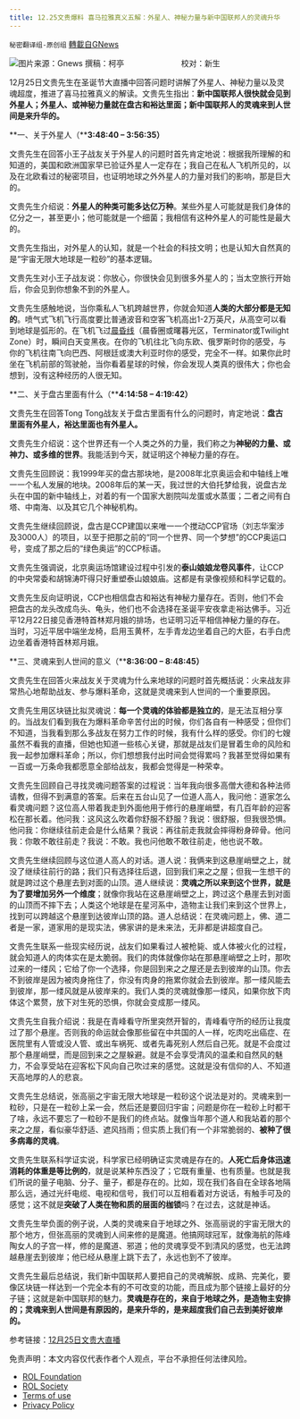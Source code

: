 ```yaml
---
title: 12.25文贵爆料 喜马拉雅真义五解：外星人、神秘力量与新中国联邦人的灵魂升华
---
```

`秘密翻译组-原创组` [轉載自GNews](https://gnews.org/zh-hans/1794096/)

![](https://assets.gnews.org/wp-content/uploads/2021/12/Screenshot-2021-12-26-224236.png)图片来源：Gnews
撰稿：柯亭                          校对：新生

12月25日文贵先生在圣诞节大直播中回答问题时讲解了外星人、神秘力量以及灵魂超度，推进了喜马拉雅真义的解读。文贵先生指出：**新中国联邦人很快就会见到外星人；外星人、或神秘力量就在盘古和裕达里面；新中国联邦人的灵魂来到人世间是来升华的。**

**一、关于外星人（****3:48:40 – 3:56:35）**

文贵先生在回答小王子战友关于外星人的问题时首先肯定地说：根据我所理解的和知道的，美国和欧洲国家早已验证外星人一定存在；我自己在私人飞机所见的，以及在北欧看过的秘密项目，也证明地球之外外星人的力量对我们的影响，那是巨大的。

文贵先生介绍说：**外星人的种类可能多达亿万种**。某些外星人可能就是我们身体的亿分之一，甚至更小；他可能就是一个细菌；我相信有这种外星人的可能性是最大的。

文贵先生指出，对外星人的认知，就是一个社会的科技文明；也是认知大自然真的是“宇宙无限大地球是一粒砂”的基本逻辑。

文贵先生对小王子战友说：你放心，你很快会见到很多外星人的；当太空旅行开始后，你会见到你想象不到的外星人。

文贵先生感触地说，当你乘私人飞机跨越世界，你就会知道**人类的大部分都是无知的**。喷气式飞机飞行高度要比普通波音和空客飞机高出1-2万英尺，从高空可以看到地球是弧形的。在飞机飞过[晨昏线](https://zh.wikipedia.org/wiki/%E6%99%A8%E6%98%8F%E5%9C%88)（晨昏圈或曙暮光区，Terminator或Twilight Zone）时，瞬间白天变黑夜。在你的飞机往北飞向东欧、俄罗斯时你的感受，与你的飞机往南飞向巴西、阿根廷或澳大利亚时你的感受，完全不一样。如果你此时坐在飞机前部的驾驶舱，当你看着星球的时候，你会发现人类真的很伟大；你也会想到，没有这种经历的人很无知。

**二、关于盘古里面有什么（****4:14:58 – 4:19:42）**

文贵先生在回答Tong Tong战友关于盘古里面有什么的问题时，肯定地说：**盘古里面有外星人，裕达里面也有外星人。**

文贵先生介绍说：这个世界还有一个人类之外的力量，我们称之为**神秘的力量、或神力、或多维的世界**。我能活到今天，就证明这个神秘力量的存在。

文贵先生回顾说：我1999年买的盘古那块地，是2008年北京奥运会和中轴线上唯一一个私人发展的地块。2008年后的某一天，我过世的大伯托梦给我，说盘古龙头在中国的新中轴线上，对着的有一个国家大剧院叫龙蛋或水蒸蛋；二者之间有白塔、中南海、以及其它几个神秘机构。

文贵先生继续回顾说，盘古是CCP建国以来唯一一个搅动CCP官场（刘志华案涉及3000人）的项目，以至于把那之前的“同一个世界、同一个梦想”的CCP奥运口号，变成了那之后的“绿色奥运”的CCP标语。

文贵先生强调说，北京奥运场馆建设过程中引发的**泰山娘娘龙卷风事件**，让CCP的中央常委和胡锦涛吓得只好重塑泰山娘娘庙。这都是有录像视频和科学记载的。

文贵先生反向证明说，CCP也相信盘古和裕达有神秘力量存在。否则，他们不会把盘古的龙头改成鸟头、龟头，他们也不会选择在圣诞平安夜拿走裕达佛手。习近平12月22日接见香港特首林郑月娥的排场，也证明习近平相信神秘力量的存在。当时，习近平居中端坐龙椅，启用玉黄杯，左手青龙边坐着自己的大臣，右手白虎边坐着香港特首林郑月娥。

**三、灵魂来到人世间的意义（****8:36:00 – 8:48:45）**

文贵先生在回答火来战友关于灵魂为什么来地球的问题时首先概括说：火来战友非常热心地帮助战友、参与爆料革命，这就是灵魂来到人世间的一个重要原因。

文贵先生用区块链比拟灵魂说：**每一个灵魂的体验都是独立的**，是无法互相分享的。当战友们看到我在为爆料革命辛苦付出的时候，你们各自有一种感受；但你们不知道，当我看到那么多战友在努力工作的时候，我有什么样的感受。你们的七嫂虽然不看我的直播，但她也知道一些核心关键，那就是战友们是冒着生命的风险和我一起参加爆料革命；所以，你们想想我付出时间会觉得累吗？我甚至觉得如果有一百或一万条命我都愿意全部给战友，我都会觉得是一种荣幸。

文贵先生回顾自己寻找灵魂问题答案的过程说：当年我向很多高僧大德和各种法师请教，但得不到满意的答案。后来在五台山见了一位道人高人，我问他：道家怎么看灵魂问题？这位高人带着我走到外面他用于修行的悬崖峭壁，有几百年龄的迎客松在那长着。他问我：这风这么吹着你舒服不舒服？我说：很舒服，但我很恐惧。他问我：你继续往前走会是什么结果？我说：再往前走我就会摔得粉身碎骨。他问我：你敢不敢往前走？我说：不敢。我也问他敢不敢往前走，他也说不敢。

文贵先生继续回顾与这位道人高人的对话。道人说：我俩来到这悬崖峭壁之上，就没了继续往前行的路；我们只有选择往后退，回到我们来之之屋；但我一生想干的就是跨过这个悬崖去到对面的山顶。道人继续说：**灵魂之所以来到这个世界，就是为了要增加另外一个维度**；就像你我站在这悬崖峭壁之上，跨过这个悬崖去到对面的山顶而不摔下去；人类这个地球是在星河系中，造物主让我们来到这个世界上，找到可以跨越这个悬崖到达彼岸山顶的路。道人总结说：在灵魂问题上，佛、道二者是一家，道家用的是现实法，佛家讲的是未来法，无非都是讲超度自己。

文贵先生联系一些现实经历说，战友们如果看过人被枪毙、或人体被火化的过程，就会知道人的肉体实在是太脆弱。我们的肉体就像你站在那悬崖峭壁之上时，那吹过来的一缕风；它给了你一个选择，你是回到来之之屋还是去到彼岸的山顶。你去不到彼岸是因为被肉身拖住了，你没有肉身的拖累你就会去到彼岸。那一缕风能去到彼岸，那一缕风就是从彼岸来的。我们人类的灵魂就像那一缕风，如果你放下肉体这个累赘，放下对生死的恐惧，你就会变成那一缕风。

文贵先生自我介绍说：我是在青峰看守所里突然开智的，青峰看守所的经历让我度过了那个悬崖。否则我的命运就会像那些留在中共国的人一样，吃肉吃出癌症、在医院里有人管或没人管、或出车祸死、或者先毒死别人然后自己死。就是不会度过那个悬崖峭壁，而是回到来之之屋躲避。就是不会享受清风的温柔和自然风的魅力，不会享受站在迎客松下风向自己吹过来的感觉。这就是没有信仰的人、不知道天高地厚的人的悲哀。

文贵先生总结说，张高丽之宇宙无限大地球是一粒砂这个说法是对的。灵魂来到一粒砂，只是在一粒砂上呆一会，然后还是要回归宇宙；问题是你在一粒砂上时都干了啥，永远不要忘了一粒砂不是我们的终点站。就像当年那个道人和我站着的那个来之之屋，看似豪华舒适、遮风挡雨；但实质上我们有一个非常脆弱的、**被种了很多病毒的灵魂**。

文贵先生联系科学证实说，科学家已经明确证实灵魂是存在的。**人死亡后身体迅速消耗的体重是等比例的**，就是说某种东西没了；它既有重量、也有质量。也就是我们所说的量子电脑、分子、量子，都是存在的。比如，现在我们各自在全球各地隔那么远，通过光纤电缆、电视和信号，我们可以互相看着对方说话，有触手可及的感觉；这不就是**突破了人类在物和质的层面的枷锁**吗？在过去，这就是神话。

文贵先生举负面的例子说，人类的灵魂来自于地球之外、张高丽说的宇宙无限大的那个地方，但张高丽的灵魂到人间来修的是魔道。他搞网球冠军，就像海航的陈峰陶女人的子宫一样，修的是魔道、邪道；他的灵魂享受不到清风的感觉，也无法跨越悬崖去到彼岸；他已经从悬崖上跳下去了，永远也到不了彼岸。

文贵先生最后总结说，我们新中国联邦人要把自己的灵魂解脱、成熟、完美化，要像区块链一样达到一个完全本有的不可改变的功能，而且成为那个链接上最好的分子链；这就是新中国联邦的魅力。**灵魂是存在的，来自于地球之外，是造物主安排的；灵魂来到人世间是有原因的，是来升华的，是来超度我们自己去到美好彼岸的。**

参考链接：[12月25日文贵大直播](https://gtv.org/video/id=61c74f5100f9a119180a92be)

 

免责声明：本文内容仅代表作者个人观点，平台不承担任何法律风险。

- [ROL Foundation](https://rolfoundation.org/)
- [ROL Society](https://rolsociety.org/)
- [Terms of use](https://gnews.org/terms-of-use-3/)
- [Privacy Policy](https://gnews.org/privacy-policy/)

